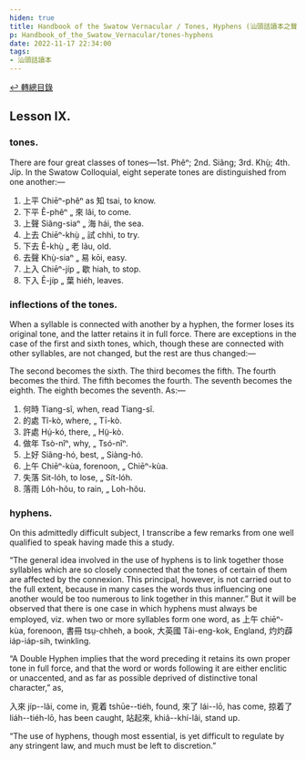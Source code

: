 ```yaml
---
hiden: true
title: Handbook of the Swatow Vernacular / Tones, Hyphens (汕頭話讀本之聲調、連字符)
p: Handbook_of_the_Swatow_Vernacular/tones-hyphens
date: 2022-11-17 22:34:00
tags: 
- 汕頭話讀本
---
```


[↩️ 轉總目錄](/Handbook_of_the_Swatow_Vernacular)

## Lesson IX.

### tones.

There are four great classes of tones—1st. Phêⁿ; 2nd. Siãng; 3rd. Khṳ̀; 4th. Jíp. In the Swatow Colloquial, eight seperate tones are distinguished from one another:—

1. 上平 Chiēⁿ-phêⁿ as 知 tsai, to know.
2. 下平 Ẽ-phêⁿ „ 來 lâi, to come.
3. 上聲 Siãng-siaⁿ „ 海 hái, the sea.
4. 上去 Chiēⁿ-khṳ̀ „ 試 chhì, to try.
5. 下去 Ẽ-khṳ̀ „ 老 lãu, old.
6. 去聲 Khṳ̀-siaⁿ „ 易 kōi, easy.
7. 上入 Chiēⁿ-jíp „ 歇 hiah, to stop.
8. 下入 Ẽ-jíp „ 葉 hiéh, leaves.
<!--more-->

### inflections of the tones.

When a syllable is connected with another by a hyphen, the former loses its original tone, and the latter retains it in full force. There are exceptions in the case of the first and sixth tones, which, though these are connected with other syllables, are not changed, but the rest are thus changed:—

The second becomes the sixth.
The third becomes the fifth.
The fourth becomes the third.
The fifth becomes the fourth.
The seventh becomes the eighth.
The eighth becomes the seventh.
As:—
1. 何時 Tiang-sî, when, read Tiang-sî.
2. 的處 Tî-kò, where, „ Tī-kò.
3. 許處 Hṳ́-kó, there, „ Hṳ̃-kò.
4. 做年 Tsò-nîⁿ, why, „ Tsó-nîⁿ.
5. 上好 Siãng-hó, best, „ Siàng-hó.
6. 上午 Chiēⁿ-kùa, forenoon, „ Chiēⁿ-kùa.
7. 失落 Sit-lóh, to lose, „ Sít-lóh.
8. 落雨 Lóh-hõu, to rain, „ Loh-hõu.

### hyphens.

On this admittedly difficult subject, I transcribe a few remarks from one well qualified to speak having made this a study.

“The general idea involved in the use of hyphens is to link together those syllables which are so closely connected that the tones of certain of them are affected by the connexion. This principal, however, is not carried out to the full extent, because in many cases the words thus influencing one another would be too numerous to link together in this manner.” But it will be observed that there is one case in which hyphens must always be employed, viz. when two or more syllables form one word, as 上午 chiēⁿ-kùa, forenoon, 書冊 tsṳ-chheh, a book, 大英國 Tãi-eng-kok, England, 灼灼薜 iáp-iáp-sih, twinkling.

“A Double Hyphen implies that the word preceding it retains its own proper tone in full force, and that the word or words following it are either enclitic or unaccented, and as far as possible deprived of distinctive tonal character,” as,

入來 jíp--lâi, come in, 覔着 tshūe--tiéh, found, 來了 lái--lō, has come, 掠着了 liáh--tiéh-lō, has been caught, 站起來, khiã--khí-lâi, stand up.

“The use of hyphens, though most essential, is yet difficult to regulate by any stringent law, and much must be left to discretion.”
